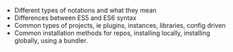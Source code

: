 
- Different types of notations and what they mean
- Differences between ES5 and ES6 syntax
- Common types of projects, ie plugins, instances, libraries, config driven
- Common installation methods for repos, installing locally, installing globally, using a bundler.